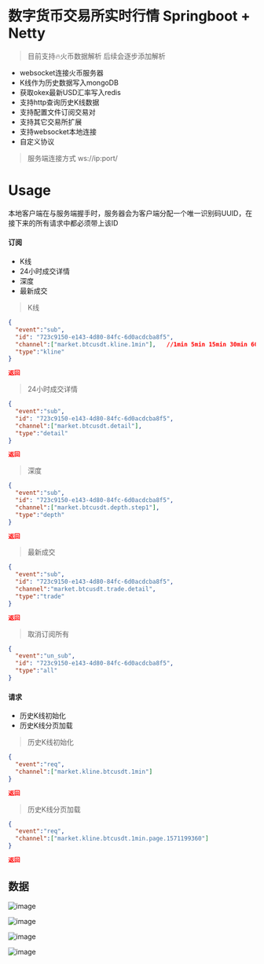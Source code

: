 # 数字货币交易所实时行情 Springboot + Netty

> 目前支持🔥火币数据解析 后续会逐步添加解析

- websocket连接火币服务器
- K线作为历史数据写入mongoDB
- 获取okex最新USD汇率写入redis
- 支持http查询历史K线数据
- 支持配置文件订阅交易对
- 支持其它交易所扩展
- 支持websocket本地连接
- 自定义协议


> 服务端连接方式  ws://ip:port/


# Usage

本地客户端在与服务端握手时，服务器会为客户端分配一个唯一识别码UUID，在接下来的所有请求中都必须带上该ID

#### 订阅

- K线
- 24小时成交详情
- 深度
- 最新成交



> K线

```json
{
  "event":"sub",
  "id": "723c9150-e143-4d80-84fc-6d0acdcba8f5",
  "channel":["market.btcusdt.kline.1min"],   //1min 5min 15min 30min 60min 1day 1mon..
  "type":"kline"
}
```

```json
返回
```



> 24小时成交详情

```json
{
  "event":"sub",
  "id": "723c9150-e143-4d80-84fc-6d0acdcba8f5",
  "channel":["market.btcusdt.detail"],
  "type":"detail"
}
```

```json
返回
```



> 深度

```json
{
  "event":"sub",
  "id": "723c9150-e143-4d80-84fc-6d0acdcba8f5",
  "channel":["market.btcusdt.depth.step1"],
  "type":"depth"
}
```

```json
返回
```



> 最新成交

```json
{
  "event":"sub",
  "id": "723c9150-e143-4d80-84fc-6d0acdcba8f5",
  "channel":"market.btcusdt.trade.detail",
  "type":"trade"
}
```

```json
返回
```

> 取消订阅所有
```json
{
  "event":"un_sub",
  "id": "723c9150-e143-4d80-84fc-6d0acdcba8f5",
  "type":"all"
}

```




#### 请求

- 历史K线初始化
- 历史K线分页加载



> 历史K线初始化

```json
{
  "event":"req",
  "channel":["market.kline.btcusdt.1min"]
}
```

```json
返回
```



> 历史K线分页加载

```json
{
  "event":"req",
  "channel":["market.kline.btcusdt.1min.page.1571199360"]
}
```

```json
返回
```







## 数据
![image](https://github.com/wangbinzero/zeus/blob/master/image/deal.png)

![image](https://github.com/wangbinzero/zeus/blob/master/image/depth.png)

![image](https://github.com/wangbinzero/zeus/blob/master/image/kline.png)

![image](https://github.com/wangbinzero/zeus/blob/master/image/http_kline.png)


